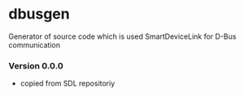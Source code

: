 # dbusgen
Generator of source code which is used SmartDeviceLink for D-Bus communication

### Version 0.0.0
* copied from SDL repositoriy
